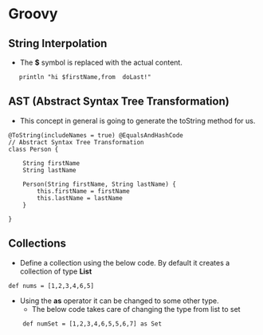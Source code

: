 # Groovy

## String Interpolation

-   The **$** symbol is replaced with the actual content.

```aidl
   println "hi $firstName,from  doLast!"
```

## AST (Abstract Syntax Tree Transformation)

-   This concept in general is going to generate the toString method for us.

```aidl
@ToString(includeNames = true) @EqualsAndHashCode
// Abstract Syntax Tree Transformation
class Person {

    String firstName
    String lastName

    Person(String firstName, String lastName) {
        this.firstName = firstName
        this.lastName = lastName
    }

}

```

## Collections

-   Define a collection using the below code. By default it creates a collection of type **List**

```aidl
def nums = [1,2,3,4,6,5]
```

-   Using the **as** operator it can be changed to some other type.
    -   The below code takes care of changing the type from list to set

```aidl
    def numSet = [1,2,3,4,6,5,5,6,7] as Set
```
